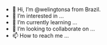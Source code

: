 - 👋 Hi, I’m @welingtonsa from Brazil.
- 👀 I’m interested in ... 
- 🌱 I’m currently learning ...
- 💞️ I’m looking to collaborate on ...
- 📫 How to reach me ...

<!---
welingtonsa/welingtonsa is a ✨ special ✨ repository because its `README.md` (this file) appears on your GitHub profile.
You can click the Preview link to take a look at your changes.
--->
